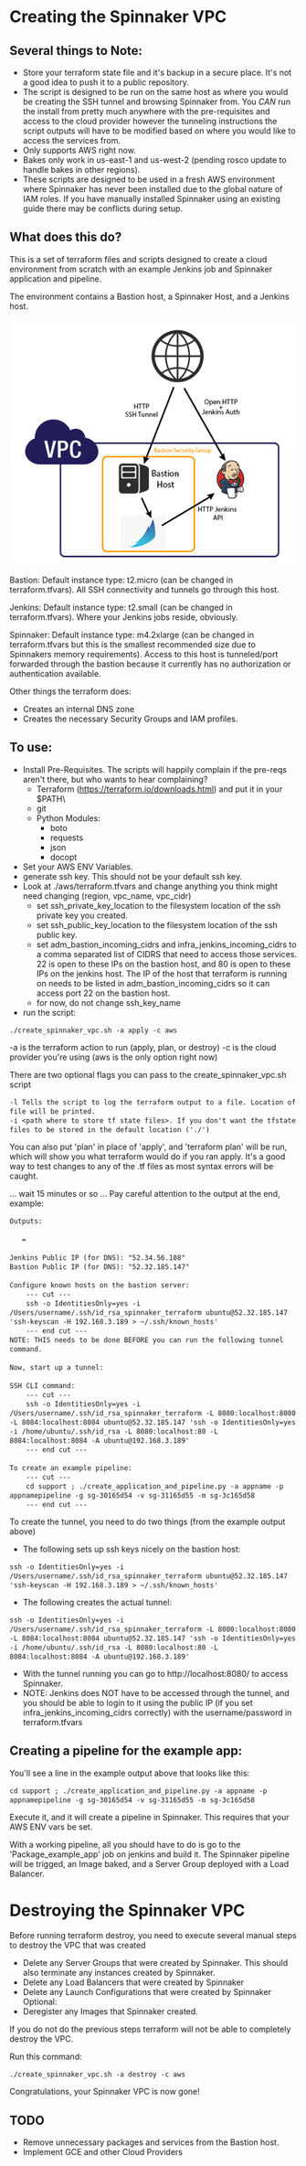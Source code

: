 # Creating the Spinnaker VPC

## Several things to Note:
* Store your terraform state file and it's backup in a secure place. It's not a good idea to push it to a public repository.
* The script is designed to be run on the same host as where you would be creating the SSH tunnel and browsing Spinnaker from. You _CAN_ run the install from pretty much anywhere with the pre-requisites and access to the cloud provider however the tunneling instructions the script outputs will have to be modified based on where you would like to access the services from.
* Only supports AWS right now.
* Bakes only work in us-east-1 and us-west-2 (pending rosco update to handle bakes in other regions).
* These scripts are designed to be used in a fresh AWS environment where Spinnaker has never been installed due to the global nature of IAM roles. If you have manually installed Spinnaker using an existing guide there may be conflicts during setup.

## What does this do?
This is a set of terraform files and scripts designed to create a cloud environment from scratch with an example Jenkins job and Spinnaker application and pipeline.

The environment contains a Bastion host, a Spinnaker Host, and a Jenkins host.

![Diagram](diagram.png)

Bastion: Default instance type: t2.micro (can be changed in terraform.tfvars). All SSH connectivity and tunnels go through this host.

Jenkins: Default instance type: t2.small (can be changed in terraform.tfvars). Where your Jenkins jobs reside, obviously.

Spinnaker: Default instance type: m4.2xlarge (can be changed in terraform.tfvars but this is the smallest recommended size due to Spinnakers memory requirements). Access to this host is tunneled/port forwarded through the bastion because it currently has no authorization or authentication available.

Other things the terraform does:
* Creates an internal DNS zone
* Creates the necessary Security Groups and IAM profiles.

## To use:
* Install Pre-Requisites. The scripts will happily complain if the pre-reqs aren't there, but who wants to hear complaining?
  * Terraform (https://terraform.io/downloads.html) and put it in your $PATH\
  * git
  * Python Modules:
    * boto
    * requests
    * json
    * docopt
* Set your AWS ENV Variables.
* generate ssh key. This should not be your default ssh key.
* Look at ./aws/terraform.tfvars and change anything you think might need changing (region, vpc_name, vpc_cidr)
  * set ssh_private_key_location to the filesystem location of the ssh private key you created.
  * set ssh_public_key_location to the filesystem location of the ssh public key.
  * set adm_bastion_incoming_cidrs and infra_jenkins_incoming_cidrs to a comma separated list of CIDRS that need to access those services. 22 is open to these IPs on the bastion host, and 80 is open to these IPs on the jenkins host. The IP of the host that terraform is running on needs to be listed in adm_bastion_incoming_cidrs so it can access port 22 on the bastion host.
  * for now, do not change ssh_key_name
* run the script:
```
./create_spinnaker_vpc.sh -a apply -c aws
```
-a is the terraform action to run (apply, plan, or destroy)
-c is the cloud provider you're using (aws is the only option right now)

There are two optional flags you can pass to the create_spinnaker_vpc.sh script
```
-l Tells the script to log the terraform output to a file. Location of file will be printed.
-i <path where to store tf state files>. If you don't want the tfstate files to be stored in the default location ('./')
```

You can also put 'plan' in place of 'apply', and 'terraform plan' will be run, which will show you what terraform would do if you ran apply. It's a good way to test changes to any of the .tf files as most syntax errors will be caught.

... wait 15 minutes or so ...
Pay careful attention to the output at the end, example:
```
Outputs:

   =

Jenkins Public IP (for DNS): "52.34.56.108"
Bastion Public IP (for DNS): "52.32.185.147"

Configure known hosts on the bastion server:
	--- cut ---
	ssh -o IdentitiesOnly=yes -i /Users/username/.ssh/id_rsa_spinnaker_terraform ubuntu@52.32.185.147 'ssh-keyscan -H 192.168.3.189 > ~/.ssh/known_hosts'
	--- end cut ---
NOTE: THIS needs to be done BEFORE you can run the following tunnel command.

Now, start up a tunnel:

SSH CLI command:
	--- cut ---
	ssh -o IdentitiesOnly=yes -i /Users/username/.ssh/id_rsa_spinnaker_terraform -L 8080:localhost:8080 -L 8084:localhost:8084 ubuntu@52.32.185.147 'ssh -o IdentitiesOnly=yes -i /home/ubuntu/.ssh/id_rsa -L 8080:localhost:80 -L 8084:localhost:8084 -A ubuntu@192.168.3.189'
	--- end cut ---

To create an example pipeline:
    --- cut ---
    cd support ; ./create_application_and_pipeline.py -a appname -p appnamepipeline -g sg-30165d54 -v sg-31165d55 -m sg-3c165d58
    --- end cut ---
```

To create the tunnel, you need to do two things (from the example output above)
* The following sets up ssh keys nicely on the bastion host:
```
ssh -o IdentitiesOnly=yes -i /Users/username/.ssh/id_rsa_spinnaker_terraform ubuntu@52.32.185.147 'ssh-keyscan -H 192.168.3.189 > ~/.ssh/known_hosts'
```
* The following creates the actual tunnel:
```
ssh -o IdentitiesOnly=yes -i /Users/username/.ssh/id_rsa_spinnaker_terraform -L 8080:localhost:8080 -L 8084:localhost:8084 ubuntu@52.32.185.147 'ssh -o IdentitiesOnly=yes -i /home/ubuntu/.ssh/id_rsa -L 8080:localhost:80 -L 8084:localhost:8084 -A ubuntu@192.168.3.189'
```

* With the tunnel running you can go to http://localhost:8080/ to access Spinnaker.
* NOTE: Jenkins does NOT have to be accessed through the tunnel, and you should be able to login to it using the public IP (if you set infra_jenkins_incoming_cidrs correctly) with the username/password in terraform.tfvars

## Creating a pipeline for the example app:
You'll see a line in the example output above that looks like this:
```
cd support ; ./create_application_and_pipeline.py -a appname -p appnamepipeline -g sg-30165d54 -v sg-31165d55 -m sg-3c165d58
```
Execute it, and it will create a pipeline in Spinnaker. This requires that your AWS ENV vars be set.

With a working pipeline, all you should have to do is go to the 'Package_example_app' job on jenkins and build it. The Spinnaker pipeline will be trigged, an Image baked, and a Server Group deployed with a Load Balancer.

# Destroying the Spinnaker VPC
Before running terraform destroy, you need to execute several manual steps to destroy the VPC that was created
* Delete any Server Groups that were created by Spinnaker. This should also terminate any instances created by Spinnaker.
* Delete any Load Balancers that were created by Spinnaker
* Delete any Launch Configurations that were created by Spinnaker
Optional:
* Deregister any Images that Spinnaker created.

If you do not do the previous steps terraform will not be able to completely destroy the VPC.

Run this command:
```
./create_spinnaker_vpc.sh -a destroy -c aws
```
Congratulations, your Spinnaker VPC is now gone!

## TODO
* Remove unnecessary packages and services from the Bastion host.
* Implement GCE and other Cloud Providers
